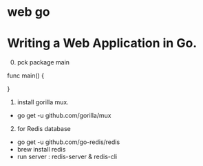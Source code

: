 # web go
Writing a Web Application in Go.
=======================================

0. pck
package main

func main() {
	
}

1. install gorilla mux.
- go get -u github.com/gorilla/mux

2. for Redis database
- go get -u github.com/go-redis/redis
- brew install redis
- run server : redis-server & redis-cli


